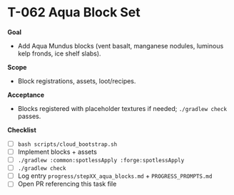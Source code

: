 # T-062 Aqua Block Set

**Goal**

- Add Aqua Mundus blocks (vent basalt, manganese nodules, luminous kelp fronds, ice shelf slabs).

**Scope**

- Block registrations, assets, loot/recipes.

**Acceptance**

- Blocks registered with placeholder textures if needed; `./gradlew check` passes.

**Checklist**

- [ ] `bash scripts/cloud_bootstrap.sh`
- [ ] Implement blocks + assets
- [ ] `./gradlew :common:spotlessApply :forge:spotlessApply`
- [ ] `./gradlew check`
- [ ] Log entry `progress/stepXX_aqua_blocks.md` + `PROGRESS_PROMPTS.md`
- [ ] Open PR referencing this task file

